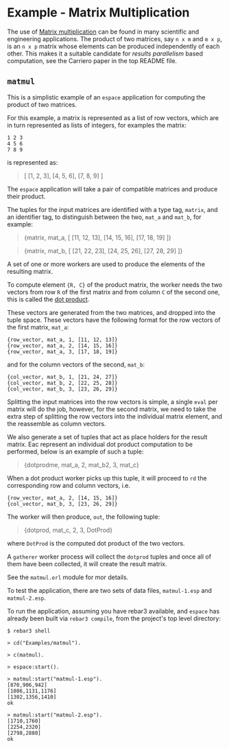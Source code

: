 # Example - Matrix Multiplication

The use of
[Matrix multiplication](https://en.wikipedia.org/wiki/Matrix_multiplication)
can be found in many scientific and engineering applications. The
product of two matrices, say `n x m` and `m x p`, is an `n x p` matrix
whose elements can be produced independently of each other. This makes
it a suitable candidate for *results parallelism* based computation,
see the Carriero paper in the top README file.

## `matmul`

This is a simplistic example of an `espace` application for computing
the product of two matrices.

For this example, a matrix is represented as a list of row vectors,
which are in turn represented as lists of integers, for examples the
matrix:

```
1 2 3
4 5 6
7 8 9
```

is represented as:

> [ [1, 2, 3], [4, 5, 6], [7, 8, 9] ]

The `espace` application will take a pair of compatible matrices and
produce their product.

The tuples for the input matrices are identified with a type tag,
`matrix`, and an identifier tag, to distinguish between the two,
`mat_a` and `mat_b`, for example:

> {matrix, mat_a, [ [11, 12, 13], [14, 15, 16], [17, 18, 19] ]}

> {matrix, mat_b, [ [21, 22, 23], [24, 25, 26], [27, 28, 29] ]}

A set of one or more workers are used to produce the elements of the
resulting matrix.

To compute element `{R, C}` of the product matrix, the worker needs
the two vectors from row `R` of the first matrix and from column `C`
of the second one, this is called the
[dot product](https://en.wikipedia.org/wiki/Dot_product).

These vectors are generated from the two matrices, and dropped into
the tuple space. These vectors have the following format for the row
vectors of the first matrix, `mat_a`:

```
{row_vector, mat_a, 1, [11, 12, 13]}
{row_vector, mat_a, 2, [14, 15, 16]}
{row_vector, mat_a, 3, [17, 18, 19]}
```

and for the column vectors of the second, `mat_b`:

```
{col_vector, mat_b, 1, [21, 24, 27]}
{col_vector, mat_b, 2, [22, 25, 28]}
{col_vector, mat_b, 3, [23, 26, 29]}
```

Splitting the input matrices into the row vectors is simple, a single
`eval` per matrix will do the job, however, for the second matrix, we
need to take the extra step of splitting the row vectors into the
individual matrix element, and the reassemble as column vectors.

We also generate a set of tuples that act as place holders for the
result matrix. Eac represent an individual dot product computation to
be performed, below is an example of such a tuple:

> {dotprodme, mat_a, 2, mat_b2, 3, mat_c}

When a dot product worker picks up this tuple, it will proceed to `rd`
the corresponding row and column vectors, i.e.

```
{row_vector, mat_a, 2, [14, 15, 16]}
{col_vector, mat_b, 3, [23, 26, 29]}
```

The worker will then produce, `out`, the following tuple:

> {dotprod, mat_c, 2, 3, DotProd}

where `DotProd` is the computed dot product of the two vectors.

A `gatherer` worker process will collect the `dotprod` tuples and once
all of them have been collected, it will create the result matrix.

See the `matmul.erl` module for mor details.

To test the application, there are two sets of data files,
`matmul-1.esp` and `matmul-2.esp`.

To run the application, assuming you have rebar3 available, and
`espace` has already been built via `rebar3 compile`, from the
project's top level directory:

```
$ rebar3 shell

> cd("Examples/matmul").

> c(matmul).

> espace:start().

> matmul:start("matmul-1.esp").
[870,906,942]
[1086,1131,1176]
[1302,1356,1410]
ok

> matmul:start("matmul-2.esp").
[1710,1760]
[2254,2320]
[2798,2880]
ok

```

